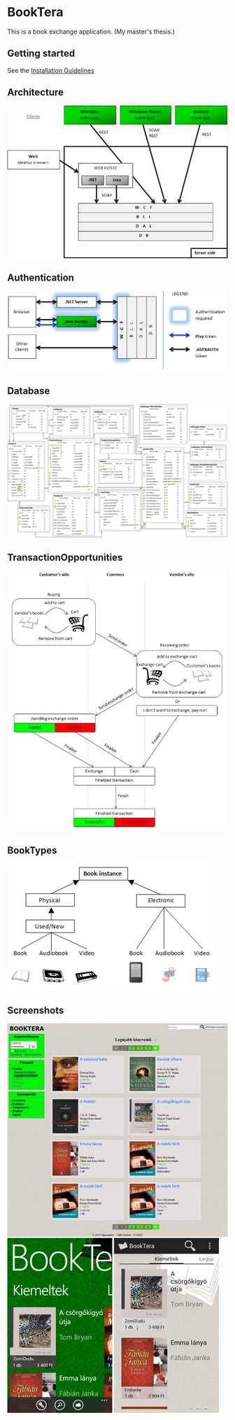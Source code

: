 BookTera
========

This is a book exchange application. (My master's thesis.)

Getting started
---------------

See the [Installation Guidelines]

Architecture
------------

![Architecture][Architecture]

Authentication
------------

![Authentication][Authentication]

Database
------------

![Database][Database]

TransactionOpportunities
------------

![TransactionOpportunities][TransactionOpportunities]

BookTypes
------------

![BookTypes][BookTypes]

Screenshots
-----------

![WebStartPage][WebStartPage]
![WindowsPhoneStartPage][WindowsPhoneStartPage]
![AndroidStartPage][AndroidStartPage]


[Installation Guidelines]: https://github.com/nvirth/BookTera/blob/master/Helpers/Installation%20Guidelines/Installation%20Guidelines.docx

[Architecture]: https://github.com/nvirth/BookTera/blob/master/Helpers/Diagrams/Architecture.png "Architecture"
[Authentication]: https://github.com/nvirth/BookTera/blob/master/Helpers/Diagrams/Authentication.png "Authentication"
[BookTypes]: https://github.com/nvirth/BookTera/blob/master/Helpers/Diagrams/Book%20types.png "BookTypes"
[Database]: https://github.com/nvirth/BookTera/blob/master/Helpers/Diagrams/Database.png "Database"
[TransactionOpportunities]: https://github.com/nvirth/BookTera/blob/master/Helpers/Diagrams/Transaction%20opportunities.png "TransactionOpportunities"
[UserGroups]: https://github.com/nvirth/BookTera/blob/master/Helpers/Diagrams/UserGroups.png "UserGroups"

[WebStartPage]: https://github.com/nvirth/BookTera/blob/master/Helpers/Screenshots/Web%20-%20StartPage.png "WebStartPage"
[AndroidStartPage]: https://github.com/nvirth/BookTera/blob/master/Helpers/Screenshots/Android%20-%20StartPage.png "AndroidStartPage"
[WindowsPhoneStartPage]: https://github.com/nvirth/BookTera/blob/master/Helpers/Screenshots/WindowsPhone%20-%20StartPage.png "WindowsPhoneStartPage"